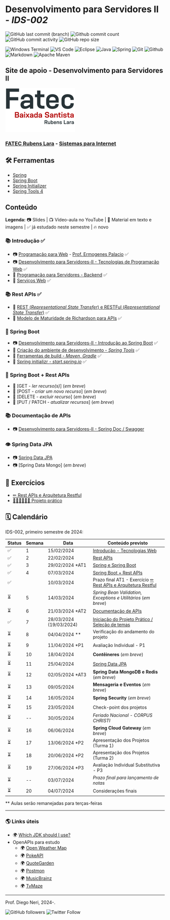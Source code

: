# Desenvolvimento para Servidores II - _IDS-002_

![GitHub last commit (branch)](https://img.shields.io/github/last-commit/diegoneri/aulas-ds-spring-boot/main?label=%C3%BAltima%20atualiza%C3%A7%C3%A3o)
![Github commit count](https://badgen.net/github/commits/diegoneri/aulas-ds-spring-boot)
![GitHub commit activity](https://img.shields.io/github/commit-activity/m/diegoneri/aulas-ds-spring-boot?label=commits)
![GitHub repo size](https://img.shields.io/github/repo-size/diegoneri/aulas-ds-spring-boot?label=tamanho)

![Windows Terminal](https://img.shields.io/badge/windows%20terminal-4D4D4D?style=for-the-badge&logo=windows%20terminal&logoColor=white)
![VS Code](https://img.shields.io/badge/Visual_Studio_Code-0078D4?style=for-the-badge&logo=visual%20studio%20code&logoColor=white)
![Eclipse](https://img.shields.io/badge/Eclipse-FE7A16.svg?style=for-the-badge&logo=Eclipse&logoColor=white)
![Java](https://img.shields.io/badge/java-%23ED8B00.svg?style=for-the-badge&logo=openjdk&logoColor=white)
![Spring](https://img.shields.io/badge/spring-%236DB33F.svg?style=for-the-badge&logo=spring&logoColor=white)
![Git](https://img.shields.io/badge/GIT-E44C30?style=for-the-badge&logo=git&logoColor=white)
![Github](https://img.shields.io/badge/GitHub-100000?style=for-the-badge&logo=github&logoColor=white)
![Markdown](https://img.shields.io/badge/Markdown-000000?style=for-the-badge&logo=markdown&logoColor=white)
![Apache Maven](https://img.shields.io/badge/Apache%20Maven-C71A36?style=for-the-badge&logo=Apache%20Maven&logoColor=white)

## Site de apoio - Desenvolvimento para Servidores II

![Logo em cores da FATEC RL](content/logo/fatec_rl-cor.png)

### [FATEC Rubens Lara](https://fatecrl.edu.br/) - [Sistemas para Internet](https://fatecrl.edu.br/cursos/sistemas-para-internet/)

## 🛠 Ferramentas

- [Spring](<https://spring.io/>)
- [Spring Boot](<https://spring.io/quickstart>)
- [Spring Initializer](<http://start.spring.io/>)
- [Spring Tools 4](<https://spring.io/tools>)

## Conteúdo

**Legenda:** 📷 Slides \| 📺 Vídeo-aula no YouTube \| 📖 Material em texto e imagens \|  ✅ já estudado neste semestre \| 🔥 novo

### 📚 Introdução ✅

- 📷 [Programação para Web](https://docs.google.com/presentation/d/1W1dcLeHVS2Ln7MG7S5A7SaTsHD0iQBA5OxIyJTGeKLc/edit "Slides - Aulas Programação Web") - [Prof. Ermogenes Palacio](<https://github.com/ermogenes> "Github do Professor Ermogenes Palacio") ✅
- 📷 [Desenvolvimento para Servidores-II - Tecnologias de Programação Web](https://docs.google.com/presentation/d/1npVNbaS8hyEi5x5X5aXqxX37rppnTjkYakQRUSlRHik) ✅
- 📖 [Programação para Servidores - Backend](content/01.1-backend.md) ✅
- 📖 [Serviços Web](content/01.2-web-services.md) ✅

### 📚 Rest APIs ✅

- 📖 [REST (_Representational State Transfer_) e RESTFul (_Representational State Transfer_)](content/02.1-rest.md) ✅
- 📖 [Modelo de Maturidade de Richardson para APIs](content/02.2-maturity-level.md) ✅

### 🔢 Spring Boot

- 📷 [Desenvolvimento para Servidores-II - Introdução ao Spring Boot](https://docs.google.com/presentation/d/1RwWEuKu0ZKVAkmaHvXmaijCQZdNVJJzXs3NK1_G20Bk) ✅
- 📖 [Criação do ambiente de desenvolvimento - _Spring Tools_](content/03.2-ambiente.md) ✅
- 📖 [Ferramentas de build - _Maven, Gradle_](content/03.3-build.md) ✅
- 📖 [Spring initializr - _start.spring.io_](content/03.4-initializr.md) ✅

### 🔢 Spring Boot + Rest APIs

- 📖 [GET - _ler recurso(s)_]  (_em breve_)
- 📖 [POST - _criar um novo recurso_]  (_em breve_)
- 📖 [DELETE - _excluir recurso_]  (_em breve_)
- 📖 [PUT / PATCH - _atualizar recursos_]  (_em breve_)

### 📚 Documentação de APIs

- 📷 [Desenvolvimento para Servidores-II - Spring Doc / Swagger](https://docs.google.com/presentation/d/1t05E6B46_HVLWZTdI1PfvMxMkJ0VxPoenW24R3WqaVU/edit?usp=sharing)

### 👁 Spring Data JPA

- 📷 [Spring Data JPA](https://docs.google.com/presentation/d/1C_V9mEnG3ssFfdYVHBYQAC3zOa_mXBoe_u83vXhV7_s/edit?usp=sharing)
- 📷 [Spring Data Mongo] (_em breve_)

## 🥋 Exercícios

- [✏ Rest APIs e Arquitetura Restful](content/exercises/02.2-analise-maturidade.md)
- [👨‍💻👩‍💻🔜👔 Projeto prático](content/exercises/03.2-proposals.md)

## 🗓 Calendário

IDS-002, primeiro semestre de 2024:

Status | Semana | Data                | Conteúdo previsto                                                     
-------|--------| ------------------- | --------------------------------------------------------------------- 
  ✅   | 1     | 15/02/2024          | [Introdução - Tecnologias Web](#-introdu%C3%A7%C3%A3o---tecnologias-web)
  ✅   | 2     | 22/02/2024          | [Rest APIs](#-rest-apis)                                 
  ✅   |3      | 29/02/2024   *AT1   | [Spring e Spring Boot](#-spring-boot)                                
  ✅   |4      | 07/03/2024          | [Spring Boot + Rest APIs](#-spring-boot--rest-apis)                          
  ✅   |       | 10/03/2024          | Prazo final AT1 - Exercício [✏ Rest APIs e Arquitetura Restful](content/exercises/02.2-analise-maturidade.md)
  ⏳   |5      | 14/03/2024          | *Spring Bean Validation, Exceptions e Utilitários* (_em breve_)                                
  ⏳   |6      | 21/03/2024  *AT2    | [Documentação de APIs](#-swagger-e-documentação-de-apis)                          
  ✅   |7      | 28/03/2024  (19/03/2024)      | [Iniciação do Projeto Prático / Seleção de temas](content/exercises/03.2-proposals.md)      
  ⏳   |8      | 04/04/2024  **      | Verificação do andamento do projeto          
  ⏳   |9      | 11/04/2024  *P1     | Avaliação Individual - P1                            
  ⏳   |10     | 18/04/2024          | **Contêineres** (_em breve_)  
  ⏳   |11     | 25/04/2024          | [Spring Data JPA](#-spring-data-jpa)
  ⏳   |12     | 02/05/2024  *AT3    | **Spring Data MongoDB e Redis** (_em breve_)                               
  ⏳   |13     | 09/05/2024          | **Mensageria e Eventos** (_em breve_)                          
  ⏳   |14     | 16/05/2024          | **Spring Security** (_em breve_)           
  ⏳   |15     | 23/05/2024          | Check-point dos projetos                                          
  ⏳   |--     | 30/05/2024          | _Feriado Nacional - CORPUS CHRISTI_              
  ⏳   |16     | 06/06/2024          | **Spring Cloud Gateway** (_em breve_)                                                     
  ⏳   |17     | 13/06/2024  *P2     | Apresentação dos Projetos (Turma 1)                          
  ⏳   |18     | 20/06/2024  *P2     | Apresentação dos Projetos (Turma 2)                                                      
  ⏳   |19     | 27/06/2024  *P3     | Avaliação Individual Substitutiva - P3
  ⏳   |--     | 03/07/2024          | _Prazo final para lançamento de notas_         
  ⏳   |20     | 04/07/2024          | Considerações finais                                                                             
 
** Aulas serão remanejadas para terças-feiras 

---


### 🌎 Links úteis

- 🌍 [Which JDK should I use?](https://whichjdk.com/)
- OpenAPIs para estudo
  - 🌍 [Open Weather Map](https://openweathermap.org/api/one-call-3)
  - 🌍 [PokeAPI](https://pokeapi.co/)
  - 🌍 [QuoteGarden](https://pprathameshmore.github.io/QuoteGarden/)
  - 🌍 [Postmon](https://postmon.com.br/)
  - 🌍 [MusicBrainz](https://musicbrainz.org/doc/MusicBrainz_API)
  - 🌍 [TvMaze](https://www.tvmaze.com/api)

----
Prof. Diego Neri, 2024-.

![GitHub followers](https://img.shields.io/github/followers/diegoneri?label=seguidores&style=social)
![Twitter Follow](https://img.shields.io/twitter/follow/diegoneri?style=social)
